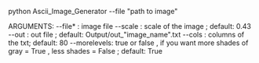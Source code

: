 python Ascii_Image_Generator --file "path to image" 

ARGUMENTS:
  --file* :  image file
  --scale :  scale of the image ; default: 0.43
  --out : out file ; default: Output/out_"image_name".txt
  --cols : columns of the txt; default: 80
  --morelevels: true or false , if you want more shades of gray = True , less shades = False ; default: True
